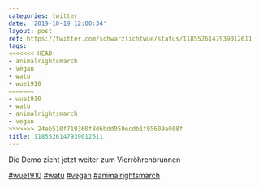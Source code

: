 ```yaml
---
categories: twitter
date: '2019-10-19 12:00:34'
layout: post
ref: https://twitter.com/schwarzlichtwue/status/1185526147939012611
tags:
<<<<<<< HEAD
- animalrightsmarch
- vegan
- watu
- wue1910
=======
- wue1910
- watu
- animalrightsmarch
- vegan
>>>>>>> 24eb510f719360f8d6bdd059ecdb1f95609a008f
title: 1185526147939012611
---
```

Die Demo zieht jetzt weiter zum Vierröhrenbrunnen

[#wue1910](/t/wue1910) [#watu](/t/watu) [#vegan](/t/vegan) [#animalrightsmarch](/t/animalrightsmarch)